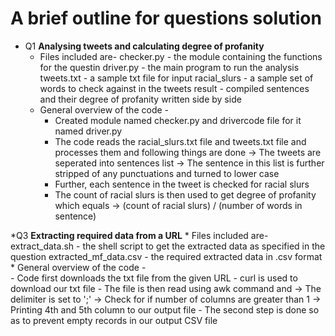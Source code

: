 # A brief outline for questions solution 
* Q1 
  **Analysing tweets and calculating degree of profanity**
    * Files included are-
      checker.py - the module containing the functions for the questin
      driver.py - the main program to run the analysis
      tweets.txt - a sample txt file for input
      racial_slurs - a sample set of words to check against in the tweets
      result - compiled sentences and their degree of profanity written side by side
    * General overview of the code -
      - Created module named checker.py and drivercode file for it named driver.py
      - The code reads the racial_slurs.txt file and tweets.txt file and processes them and following things are done 
          -> The tweets are seperated into sentences list
          -> The sentence in this list is further stripped of any punctuations and turned to lower case
      - Further, each sentence in the tweet is checked for racial slurs
      - The count of racial slurs is then used to get degree of profanity which equals -> (count of racial slurs) / (number of words in sentence)

*Q3
  **Extracting required data from a URL**
    * Files included are-
      extract_data.sh - the shell script to get the extracted data as specified in the question
      extracted_mf_data.csv - the required extracted data in .csv format
    * General overview of the code -  
      - Code first downloads the txt file from the given URL
      - curl is used to download our txt file
      - The file is then read using awk command and
        -> The delimiter is set to ';'
        -> Check for if number of columns are greater than 1
        -> Printing 4th and 5th column to our output file
      - The second step is done so as to prevent empty records in our output CSV file
